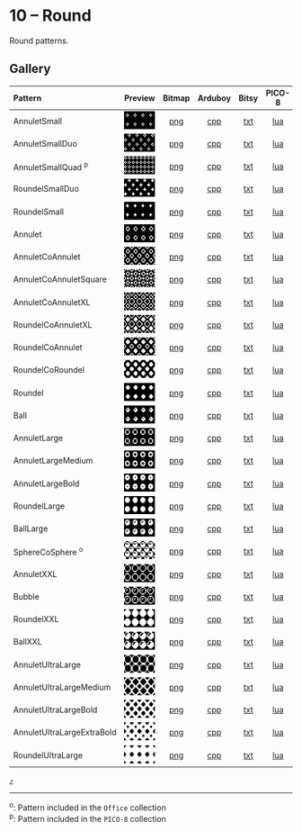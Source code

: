 # 10 – Round

Round patterns.

## Gallery

| Pattern | Preview | Bitmap | Arduboy | Bitsy | PICO-8 | Thumby |
| :--- | :---: | :---: | :---: | :---: | :---: | :---: |
| AnnuletSmall | <img src="../previews/AnnuletSmall.png" width="64" height="32" loading="lazy" alt="" role="none"> | [png](png/AnnuletSmall.png) | [cpp](Round.h#L12-L23) | [txt](Round.bitsy.txt#L5-L14) | [lua](round.p8.lua#L7-L19) | [py](Round.thumby.py#L5-L16) |
| AnnuletSmallDuo | <img src="../previews/AnnuletSmallDuo.png" width="64" height="32" loading="lazy" alt="" role="none"> | [png](png/AnnuletSmallDuo.png) | [cpp](Round.h#L25-L36) | [txt](Round.bitsy.txt#L16-L25) | [lua](round.p8.lua#L21-L33) | [py](Round.thumby.py#L18-L29) |
| AnnuletSmallQuad <sup>p</sup>| <img src="../previews/AnnuletSmallQuad.png" width="64" height="32" loading="lazy" alt="" role="none"> | [png](png/AnnuletSmallQuad.png) | [cpp](Round.h#L38-L50) | [txt](Round.bitsy.txt#L27-L36) | [lua](round.p8.lua#L35-L48) | [py](Round.thumby.py#L31-L42) |
| RoundelSmallDuo | <img src="../previews/RoundelSmallDuo.png" width="64" height="32" loading="lazy" alt="" role="none"> | [png](png/RoundelSmallDuo.png) | [cpp](Round.h#L52-L63) | [txt](Round.bitsy.txt#L38-L47) | [lua](round.p8.lua#L50-L62) | [py](Round.thumby.py#L44-L55) |
| RoundelSmall | <img src="../previews/RoundelSmall.png" width="64" height="32" loading="lazy" alt="" role="none"> | [png](png/RoundelSmall.png) | [cpp](Round.h#L65-L76) | [txt](Round.bitsy.txt#L49-L58) | [lua](round.p8.lua#L64-L76) | [py](Round.thumby.py#L57-L68) |
| Annulet | <img src="../previews/Annulet.png" width="64" height="32" loading="lazy" alt="" role="none"> | [png](png/Annulet.png) | [cpp](Round.h#L78-L89) | [txt](Round.bitsy.txt#L60-L69) | [lua](round.p8.lua#L78-L90) | [py](Round.thumby.py#L70-L81) |
| AnnuletCoAnnulet | <img src="../previews/AnnuletCoAnnulet.png" width="64" height="32" loading="lazy" alt="" role="none"> | [png](png/AnnuletCoAnnulet.png) | [cpp](Round.h#L91-L102) | [txt](Round.bitsy.txt#L71-L80) | [lua](round.p8.lua#L92-L104) | [py](Round.thumby.py#L83-L94) |
| AnnuletCoAnnuletSquare | <img src="../previews/AnnuletCoAnnuletSquare.png" width="64" height="32" loading="lazy" alt="" role="none"> | [png](png/AnnuletCoAnnuletSquare.png) | [cpp](Round.h#L104-L115) | [txt](Round.bitsy.txt#L82-L91) | [lua](round.p8.lua#L106-L118) | [py](Round.thumby.py#L96-L107) |
| AnnuletCoAnnuletXL | <img src="../previews/AnnuletCoAnnuletXL.png" width="64" height="32" loading="lazy" alt="" role="none"> | [png](png/AnnuletCoAnnuletXL.png) | [cpp](Round.h#L117-L128) | [txt](Round.bitsy.txt#L93-L102) | [lua](round.p8.lua#L120-L132) | [py](Round.thumby.py#L109-L120) |
| RoundelCoAnnuletXL | <img src="../previews/RoundelCoAnnuletXL.png" width="64" height="32" loading="lazy" alt="" role="none"> | [png](png/RoundelCoAnnuletXL.png) | [cpp](Round.h#L130-L141) | [txt](Round.bitsy.txt#L104-L113) | [lua](round.p8.lua#L134-L146) | [py](Round.thumby.py#L122-L133) |
| RoundelCoAnnulet | <img src="../previews/RoundelCoAnnulet.png" width="64" height="32" loading="lazy" alt="" role="none"> | [png](png/RoundelCoAnnulet.png) | [cpp](Round.h#L143-L154) | [txt](Round.bitsy.txt#L115-L124) | [lua](round.p8.lua#L148-L160) | [py](Round.thumby.py#L135-L146) |
| RoundelCoRoundel | <img src="../previews/RoundelCoRoundel.png" width="64" height="32" loading="lazy" alt="" role="none"> | [png](png/RoundelCoRoundel.png) | [cpp](Round.h#L156-L167) | [txt](Round.bitsy.txt#L126-L135) | [lua](round.p8.lua#L162-L174) | [py](Round.thumby.py#L148-L159) |
| Roundel | <img src="../previews/Roundel.png" width="64" height="32" loading="lazy" alt="" role="none"> | [png](png/Roundel.png) | [cpp](Round.h#L169-L180) | [txt](Round.bitsy.txt#L137-L146) | [lua](round.p8.lua#L176-L188) | [py](Round.thumby.py#L161-L172) |
| Ball | <img src="../previews/Ball.png" width="64" height="32" loading="lazy" alt="" role="none"> | [png](png/Ball.png) | [cpp](Round.h#L182-L193) | [txt](Round.bitsy.txt#L148-L157) | [lua](round.p8.lua#L190-L202) | [py](Round.thumby.py#L174-L185) |
| AnnuletLarge | <img src="../previews/AnnuletLarge.png" width="64" height="32" loading="lazy" alt="" role="none"> | [png](png/AnnuletLarge.png) | [cpp](Round.h#L195-L206) | [txt](Round.bitsy.txt#L159-L168) | [lua](round.p8.lua#L204-L216) | [py](Round.thumby.py#L187-L198) |
| AnnuletLargeMedium | <img src="../previews/AnnuletLargeMedium.png" width="64" height="32" loading="lazy" alt="" role="none"> | [png](png/AnnuletLargeMedium.png) | [cpp](Round.h#L208-L219) | [txt](Round.bitsy.txt#L170-L179) | [lua](round.p8.lua#L218-L230) | [py](Round.thumby.py#L200-L211) |
| AnnuletLargeBold | <img src="../previews/AnnuletLargeBold.png" width="64" height="32" loading="lazy" alt="" role="none"> | [png](png/AnnuletLargeBold.png) | [cpp](Round.h#L221-L232) | [txt](Round.bitsy.txt#L181-L190) | [lua](round.p8.lua#L232-L244) | [py](Round.thumby.py#L213-L224) |
| RoundelLarge | <img src="../previews/RoundelLarge.png" width="64" height="32" loading="lazy" alt="" role="none"> | [png](png/RoundelLarge.png) | [cpp](Round.h#L234-L245) | [txt](Round.bitsy.txt#L192-L201) | [lua](round.p8.lua#L246-L258) | [py](Round.thumby.py#L226-L237) |
| BallLarge | <img src="../previews/BallLarge.png" width="64" height="32" loading="lazy" alt="" role="none"> | [png](png/BallLarge.png) | [cpp](Round.h#L247-L258) | [txt](Round.bitsy.txt#L203-L212) | [lua](round.p8.lua#L260-L272) | [py](Round.thumby.py#L239-L250) |
| SphereCoSphere <sup>o</sup>| <img src="../previews/SphereCoSphere.png" width="64" height="32" loading="lazy" alt="" role="none"> | [png](png/SphereCoSphere.png) | [cpp](Round.h#L260-L271) | [txt](Round.bitsy.txt#L214-L223) | [lua](round.p8.lua#L274-L286) | [py](Round.thumby.py#L252-L263) |
| AnnuletXXL | <img src="../previews/AnnuletXXL.png" width="64" height="32" loading="lazy" alt="" role="none"> | [png](png/AnnuletXXL.png) | [cpp](Round.h#L273-L284) | [txt](Round.bitsy.txt#L225-L234) | [lua](round.p8.lua#L288-L300) | [py](Round.thumby.py#L265-L276) |
| Bubble | <img src="../previews/Bubble.png" width="64" height="32" loading="lazy" alt="" role="none"> | [png](png/Bubble.png) | [cpp](Round.h#L286-L297) | [txt](Round.bitsy.txt#L236-L245) | [lua](round.p8.lua#L302-L314) | [py](Round.thumby.py#L278-L289) |
| RoundelXXL | <img src="../previews/RoundelXXL.png" width="64" height="32" loading="lazy" alt="" role="none"> | [png](png/RoundelXXL.png) | [cpp](Round.h#L299-L310) | [txt](Round.bitsy.txt#L247-L256) | [lua](round.p8.lua#L316-L328) | [py](Round.thumby.py#L291-L302) |
| BallXXL | <img src="../previews/BallXXL.png" width="64" height="32" loading="lazy" alt="" role="none"> | [png](png/BallXXL.png) | [cpp](Round.h#L312-L323) | [txt](Round.bitsy.txt#L258-L267) | [lua](round.p8.lua#L330-L342) | [py](Round.thumby.py#L304-L315) |
| AnnuletUltraLarge | <img src="../previews/AnnuletUltraLarge.png" width="64" height="32" loading="lazy" alt="" role="none"> | [png](png/AnnuletUltraLarge.png) | [cpp](Round.h#L325-L336) | [txt](Round.bitsy.txt#L269-L278) | [lua](round.p8.lua#L344-L356) | [py](Round.thumby.py#L317-L328) |
| AnnuletUltraLargeMedium | <img src="../previews/AnnuletUltraLargeMedium.png" width="64" height="32" loading="lazy" alt="" role="none"> | [png](png/AnnuletUltraLargeMedium.png) | [cpp](Round.h#L338-L349) | [txt](Round.bitsy.txt#L280-L289) | [lua](round.p8.lua#L358-L370) | [py](Round.thumby.py#L330-L341) |
| AnnuletUltraLargeBold | <img src="../previews/AnnuletUltraLargeBold.png" width="64" height="32" loading="lazy" alt="" role="none"> | [png](png/AnnuletUltraLargeBold.png) | [cpp](Round.h#L351-L362) | [txt](Round.bitsy.txt#L291-L300) | [lua](round.p8.lua#L372-L384) | [py](Round.thumby.py#L343-L354) |
| AnnuletUltraLargeExtraBold | <img src="../previews/AnnuletUltraLargeExtraBold.png" width="64" height="32" loading="lazy" alt="" role="none"> | [png](png/AnnuletUltraLargeExtraBold.png) | [cpp](Round.h#L364-L375) | [txt](Round.bitsy.txt#L302-L311) | [lua](round.p8.lua#L386-L398) | [py](Round.thumby.py#L356-L367) |
| RoundelUltraLarge | <img src="../previews/RoundelUltraLarge.png" width="64" height="32" loading="lazy" alt="" role="none"> | [png](png/RoundelUltraLarge.png) | [cpp](Round.h#L377-L388) | [txt](Round.bitsy.txt#L313-L322) | [lua](round.p8.lua#L400-L412) | [py](Round.thumby.py#L369-L380) |

[`⤴`](#gallery)

---

<sup>o</sup>: Pattern included in the `Office` collection  
<sup>p</sup>: Pattern included in the `PICO-8` collection 

<br>
